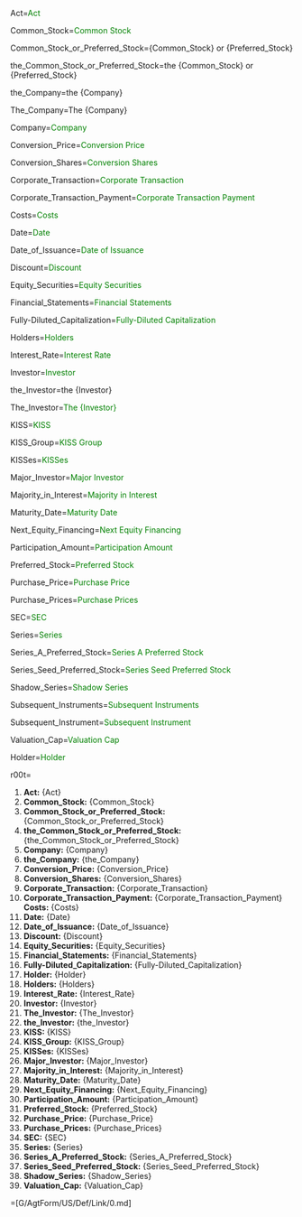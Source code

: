 Act=<font color="green">Act</font>

Common_Stock=<font color="green">Common Stock</font>

Common_Stock_or_Preferred_Stock={Common_Stock} or {Preferred_Stock}

the_Common_Stock_or_Preferred_Stock=the {Common_Stock} or {Preferred_Stock}

the_Company=the {Company}

The_Company=The {Company}

Company=<font color="green">Company</font>

Conversion_Price=<font color="green">Conversion Price</font>

Conversion_Shares=<font color="green">Conversion Shares</font>

Corporate_Transaction=<font color="green">Corporate Transaction</font>

Corporate_Transaction_Payment=<font color="green">Corporate Transaction Payment</font>

Costs=<font color="green">Costs</font>

Date=<font color="green">Date</font>

Date_of_Issuance=<font color="green">Date of Issuance</font>

Discount=<font color="green">Discount</font>

Equity_Securities=<font color="green">Equity Securities</font>

Financial_Statements=<font color="green">Financial Statements</font>

Fully-Diluted_Capitalization=<font color="green">Fully-Diluted Capitalization</font>

Holders=<font color="green">Holders</font>

Interest_Rate=<font color="green">Interest Rate</font>

Investor=<font color="green">Investor</font>

the_Investor=the {Investor}

The_Investor=<font color="green">The {Investor}</font>

KISS=<font color="green">KISS</font>

KISS_Group=<font color="green">KISS Group</font>

KISSes=<font color="green">KISSes</font>

Major_Investor=<font color="green">Major Investor</font>

Majority_in_Interest=<font color="green">Majority in Interest</font>

Maturity_Date=<font color="green">Maturity Date</font>

Next_Equity_Financing=<font color="green">Next Equity Financing</font>

Participation_Amount=<font color="green">Participation Amount</font>

Preferred_Stock=<font color="green">Preferred Stock</font>

Purchase_Price=<font color="green">Purchase Price</font>

Purchase_Prices=<font color="green">Purchase Prices</font>

SEC=<font color="green">SEC</font>

Series=<font color="green">Series</font>

Series_A_Preferred_Stock=<font color="green">Series A Preferred Stock</font>

Series_Seed_Preferred_Stock=<font color="green">Series Seed Preferred Stock</font>

Shadow_Series=<font color="green">Shadow Series</font>

Subsequent_Instruments=<font color="green">Subsequent Instruments</font>

Subsequent_Instrument=<font color="green">Subsequent Instrument</font>

Valuation_Cap=<font color="green">Valuation Cap</font>

Holder=<font color="green">Holder</font>


r00t=<ol><li><b>Act:</b> {Act}</li><li><b>Common_Stock:</b> {Common_Stock}</li><li><b>Common_Stock_or_Preferred_Stock:</b> {Common_Stock_or_Preferred_Stock}</li><li><b>the_Common_Stock_or_Preferred_Stock:</b> {the_Common_Stock_or_Preferred_Stock}</li><li><b>Company:</b> {Company}</li><li><b>the_Company:</b> {the_Company}</li><li><b>Conversion_Price:</b> {Conversion_Price}</li><li><b>Conversion_Shares:</b> {Conversion_Shares}</li><li><b>Corporate_Transaction:</b> {Corporate_Transaction}</li><li><b>Corporate_Transaction_Payment:</b> {Corporate_Transaction_Payment}</li><b>Costs:</b> {Costs}</li><li><b>Date:</b> {Date}</li><li><b>Date_of_Issuance:</b> {Date_of_Issuance}</li><li><b>Discount:</b> {Discount}</li><li><b>Equity_Securities:</b> {Equity_Securities}</li><li><b>Financial_Statements:</b> {Financial_Statements}</li><li><b>Fully-Diluted_Capitalization:</b> {Fully-Diluted_Capitalization}</li><li><b>Holder:</b> {Holder}</li><li><b>Holders:</b> {Holders}</li><li><b>Interest_Rate:</b> {Interest_Rate}</li><li><b>Investor:</b> {Investor}</li><li><b>The_Investor:</b> {The_Investor}</li><li><b>the_Investor:</b> {the_Investor}</li><li><b>KISS:</b> {KISS}</li><li><b>KISS_Group:</b> {KISS_Group}</li><li><b>KISSes:</b> {KISSes}</li><li><b>Major_Investor:</b> {Major_Investor}</li><li><b>Majority_in_Interest:</b> {Majority_in_Interest}</li><li><b>Maturity_Date:</b> {Maturity_Date}</li><li><b>Next_Equity_Financing:</b> {Next_Equity_Financing}</li><li><b>Participation_Amount:</b> {Participation_Amount}</li><li><b>Preferred_Stock:</b> {Preferred_Stock}</li><li><b>Purchase_Price:</b> {Purchase_Price}</li><li><b>Purchase_Prices:</b> {Purchase_Prices}</li><li><b>SEC:</b> {SEC}</li><li><b>Series:</b> {Series}</li><li><b>Series_A_Preferred_Stock:</b> {Series_A_Preferred_Stock}</li><li><b>Series_Seed_Preferred_Stock:</b> {Series_Seed_Preferred_Stock}</li><li><b>Shadow_Series:</b> {Shadow_Series}</li><li><b>Valuation_Cap:</b> {Valuation_Cap}</li></ol>

=[G/AgtForm/US/Def/Link/0.md]
